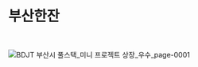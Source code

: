 # 부산한잔

<br />

![BDJT  부산시 풀스택_미니 프로젝트 상장_우수_page-0001](https://github.com/songyunjeong/busanhanjan/assets/117874502/a240c234-fdf3-46f4-b3a9-26301961d008)
